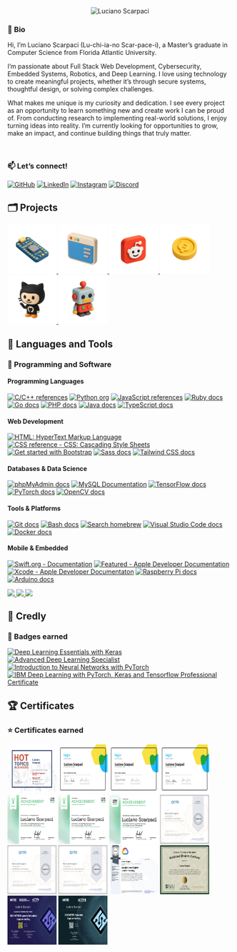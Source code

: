 <p align="center">
    <img src="https://user-images.githubusercontent.com/16402942/209362180-afdbd938-7082-4f03-a7d1-655ef9777fc1.png" alt="Luciano Scarpaci" />
</p>
<h3>📝 Bio</h3>
<p>
Hi, I’m Luciano Scarpaci (Lu-chi-ia-no Scar-pace-i), a Master’s graduate in Computer Science from Florida Atlantic University.
</p>
<p>
I’m passionate about Full Stack Web Development, Cybersecurity, Embedded Systems, Robotics, and Deep Learning. I love using technology to create meaningful projects, whether it’s through secure systems, thoughtful design, or solving complex challenges.
</p>
<p>
What makes me unique is my curiosity and dedication. I see every project as an opportunity to learn something new and create work I can be proud of. From conducting research to implementing real-world solutions, I enjoy turning ideas into reality. I’m currently looking for opportunities to grow, make an impact, and continue building things that truly matter.
</p>
<br>
<h3>📫 Let’s connect!</h3>
<p align="left">
    <a href="https://github.com/lucianoscarpaci">
        <img alt="GitHub" title="lucianoscarpaci" src="https://img.shields.io/badge/GitHub-black.svg?style=for-the-badge&logo=github&logoColor=white" alt="GitHub"></a>
    <a href="https://www.linkedin.com/in/lucianoscarpaci/">
        <img alt="LinkedIn" title="lucianoscarpaci" src="https://img.shields.io/badge/LinkedIn-blue.svg?style=for-the-badge&logo=linkedin&logoColor=white" ></a>
    <a href="https://instagram.com/lucianoscarpa.ci">
        <img alt="Instagram" title="lucianoscarpa.ci" src="https://img.shields.io/badge/Instagram-%23E4405F.svg?style=for-the-badge&logo=instagram&logoColor=white"></a>
    <a href="lucianoscarpaci">
        <img alt="Discord" title="lucianoscarpaci" src="https://img.shields.io/badge/Discord-4E5D94?style=for-the-badge&logoColor=white"></a>
</p>
<h2>🗂️ Projects</h2>
<a href="https://github.com/lucianoscarpaci/MAX78000FTHR" target="_blank">
  <img src="https://raw.githubusercontent.com/lucianoscarpaci/lucianoscarpaci/main/Screenshots/A51D8D28-3E64-480E-93EF-E211984F81A7-v2.png" alt="Project Screenshot 1" height="110px" width="110px" />
</a>
<a href="https://github.com/TAANVAS/Taanvas" target="_blank">
  <img src="https://raw.githubusercontent.com/lucianoscarpaci/lucianoscarpaci/main/Screenshots/7A0885FB-5293-4419-A48F-33B111F746DA-v2.png" alt="Project Screenshot 2" height="110px" width="110px" />
</a>
<a href="https://github.com/lucianoscarpaci/reddit-v2020.4-tree-theme-" target="_blank">
  <img src="https://raw.githubusercontent.com/lucianoscarpaci/lucianoscarpaci/main/Screenshots/CD838CC5-D3E6-411D-9F83-B1DA608A31E7-v2.png" alt="Project Screenshot 3" height="110px" width="110px" />
</a>
<a href="https://github.com/FAU-DYYP/DYYP-Repo" target="_blank">
  <img src="https://raw.githubusercontent.com/lucianoscarpaci/lucianoscarpaci/main/Screenshots/109C2647-18A3-46D1-8F1D-7609BFEC8832-v2.png" alt="Project Screenshot 4" height="110px" width="110px" />
</a>
<a href="https://github.com/lucianoscarpaci/Space-Invaders-JS" target="_blank">
  <img src="https://raw.githubusercontent.com/lucianoscarpaci/lucianoscarpaci/main/Screenshots/05871659-7DAD-46F5-9C1D-4A78E2B8F561-v2.png" alt="Project Screenshot 5" height="110px" width="110px" />
</a>
<a href="https://github.com/lucianoscarpaci/DaisyBot-Scheduler" target="_blank">
  <img src="https://raw.githubusercontent.com/lucianoscarpaci/lucianoscarpaci/main/Screenshots/4A4B4860-7810-4D84-9FB9-FE6F4CB4F9F8-v2.png" alt="Project Screenshot 6" height="110px" width="110px" />
</a>

<h2>📠 Languages and Tools </h2>
<h3>💾 Programming and Software </h3>

<!-- Programming Languages -->
<h4>Programming Languages</h4>
<p align="left">
    <a href="https://www.tutorialspoint.com/cplusplus/index.htm">
        <img alt="C/C++ references" title="C/C++ references" src="https://custom-icon-badges.demolab.com/badge/-C/C++-blue?style=for-the-badge&logoColor=white&logo=c"/></a>
    <a href="https://www.python.org/">
        <img alt="Python org" title="Python org" src="https://custom-icon-badges.demolab.com/badge/-Python-FEFE64?style=for-the-badge&logoColor=blue&logo=Python"/></a>
    <a href="https://developer.mozilla.org/en-US/docs/Web/JavaScript">
        <img alt="JavaScript references" title="JavaScript references"
        src="https://custom-icon-badges.demolab.com/badge/-JavaScript-FEFE64?style=for-the-badge&logoColor=black&logo=JavaScript"></a>
    <a href="https://www.ruby-lang.org/en/documentation/">
        <img alt="Ruby docs" title="Ruby docs" src="https://custom-icon-badges.demolab.com/badge/-Ruby-CC342D?style=for-the-badge&logoColor=white&logo=ruby"/></a>
    <a href="https://golang.org/doc/">
        <img alt="Go docs" title="Go docs" src="https://custom-icon-badges.demolab.com/badge/-Go-29BEB0?style=for-the-badge&logoColor=white&logo=go"/></a>
    <a href="https://www.php.net/docs.php">
        <img alt="PHP docs" title="PHP docs" src="https://custom-icon-badges.demolab.com/badge/-PHP-777BB4?style=for-the-badge&logoColor=white&logo=php"/></a>
    <a href="https://www.java.com/en/download/help/index.html">
        <img alt="Java docs" title="Java docs" src="https://custom-icon-badges.demolab.com/badge/-Java-007396?style=for-the-badge&logoColor=white&logo=java"/></a>
    <a href="https://www.typescriptlang.org/docs/">
        <img alt="TypeScript docs" title="TypeScript docs" src="https://custom-icon-badges.demolab.com/badge/-TypeScript-007ACC?style=for-the-badge&logoColor=white&logo=typescript"/></a>
</p>

<!-- Web Development -->
<h4>Web Development</h4>
<p align="left">
    <a href="https://developer.mozilla.org/en-US/docs/Web/HTML">
        <img alt="HTML: HyperText Markup Language" title="HTML: HyperText Markup Language" src="https://custom-icon-badges.demolab.com/badge/-HTML-orange?style=for-the-badge&logoColor=black&logo=HTML5"></a>
    <a href="https://developer.mozilla.org/en-US/docs/Web/CSS/Reference">
        <img alt="CSS reference - CSS: Cascading Style Sheets" title="CSS reference - CSS: Cascading Style Sheets" src="https://custom-icon-badges.demolab.com/badge/-CSS-blue?style=for-the-badge&logoColor=black&logo=CSS3"></a>
    <a href="https://getbootstrap.com/docs/5.2/getting-started/introduction/">
        <img alt="Get started with Bootstrap" title="Get started with Bootstrap docs"
        src="https://custom-icon-badges.demolab.com/badge/-Bootstrap-8A00FF?style=for-the-badge&logoColor=white&logo=Bootstrap"></a>
    <a href="https://sass-lang.com/documentation/">
        <img alt="Sass docs" title="Sass docs" src="https://custom-icon-badges.demolab.com/badge/-Sass-CC6699?style=for-the-badge&logoColor=white&logo=Sass"/></a>
    <a href="https://tailwindcss.com/docs">
        <img alt="Tailwind CSS docs" title="Tailwind CSS docs" src="https://custom-icon-badges.demolab.com/badge/-Tailwind%20CSS-06B6D4?style=for-the-badge&logoColor=white&logo=TailwindCSS"/></a>
</p>

<!-- Databases & Data Science -->
<h4>Databases & Data Science</h4>
<p align="left">
    <a href="https://www.phpmyadmin.net/docs/">
        <img alt="phpMyAdmin docs" title="phpMyAdmin docs" src="https://custom-icon-badges.demolab.com/badge/-phpMyAdmin-6C78AF?style=for-the-badge&logoColor=white&logo=phpmyadmin"/></a>
    <a href="https://dev.mysql.com/doc/">
        <img alt="MySQL Documentation" title="MySQL Documentation" 
        src="https://custom-icon-badges.demolab.com/badge/-MySQL-00FFFF?style=for-the-badge&logoColor=black&logo=MySQL"></a>
    <a href ="https://www.tensorflow.org/">
        <img alt="TensorFlow docs" title="TensorFlow docs" src="https://custom-icon-badges.demolab.com/badge/-TensorFlow-FF6F00?style=for-the-badge&logoColor=white&logo=tensorflow"/></a>
    <a href="https://pytorch.org/docs/stable/index.html">
        <img alt="PyTorch docs" title="PyTorch docs" src="https://custom-icon-badges.demolab.com/badge/-PyTorch-EE4C2C?style=for-the-badge&logoColor=white&logo=pytorch"/></a>
    <a href="https://opencv.org/">
        <img alt="OpenCV docs" title="OpenCV docs" src="https://custom-icon-badges.demolab.com/badge/-OpenCV-5C3EE8?style=for-the-badge&logoColor=white&logo=opencv"/></a>
</p>

<!-- Tools & Platforms -->
<h4>Tools & Platforms</h4>
<p align="left">
    <a href="https://git-scm.com/docs">
        <img alt="Git docs" title="Git docs" src="https://custom-icon-badges.demolab.com/badge/-Git-orange?style=for-the-badge&logoColor=black&logo=Git"/></a>
    <a href="https://www.gnu.org/software/bash/manual/bash.html">
        <img alt="Bash docs" title="Bash docs" src="https://custom-icon-badges.demolab.com/badge/-Bash-white?style=for-the-badge&logoColor=black&logo=gnubash"/></a>
    <a href="https://brew.sh/">
        <img alt="Search homebrew" title="Search homebrew" src="https://custom-icon-badges.demolab.com/badge/-Homebrew-FFDF7F?style=for-the-badge&logoColor=black&logo=Homebrew"></a>
    <a href="https://code.visualstudio.com/docs">
        <img alt="Visual Studio Code docs" title="Visual Studio Code docs" src="https://custom-icon-badges.demolab.com/badge/-Visual%20Studio%20Code-white?style=for-the-badge&logoColor=blue&logo=visualstudiocode"></a>
    <a href="https://www.docker.com/get-started">
        <img alt="Docker docs" title="Docker docs" src="https://custom-icon-badges.demolab.com/badge/-Docker-2496ED?style=for-the-badge&logoColor=white&logo=docker"/></a>
</p>

<!-- Mobile & Embedded -->
<h4>Mobile & Embedded</h4>
<p align="left">
    <a href="https://www.swift.org/documentation/">
        <img alt="Swift.org - Documentation" title="Swift.org - Documentation"
        src="https://custom-icon-badges.demolab.com/badge/-Swift-orange?style=for-the-badge&logoColor=white&logo=Swift"></a>
    <a href="https://developer.apple.com/documentation/">
        <img alt="Featured - Apple Developer Documentation" title="Featured - Apple Developer Documentation" src="https://custom-icon-badges.demolab.com/badge/-iOS-C0C0C0?style=for-the-badge&logoColor=black&logo=iOS"></a>
    <a href="https://developer.apple.com/documentation/xcode">
        <img alt="Xcode - Apple Developer Documentaton" title="Xcode Apple Developer Documentation" src="https://custom-icon-badges.demolab.com/badge/-Xcode-blue?style=for-the-badge&logoColor=white&logo=xcode"></a>
    <a href="https://www.raspberrypi.org/documentation/">
        <img alt="Raspberry Pi docs" title="Raspberry Pi docs" src="https://custom-icon-badges.demolab.com/badge/-Raspberry%20Pi-C51A4A?style=for-the-badge&logoColor=white&logo=raspberrypi"/></a>
    <a href="https://www.arduino.cc/reference/en/">
        <img alt="Arduino docs" title="Arduino docs" src="https://custom-icon-badges.demolab.com/badge/-Arduino-00979D?style=for-the-badge&logoColor=white&logo=arduino"/></a>
</p>
    <a href="github-readme-stats.vercel.app">
        <img height="180em" src="https://github-readme-stats.vercel.app/api/top-langs/?username=lucianoscarpaci&layout=compact&langs_count=14&theme=dracula&custom_title=🔝🌐📊%20Top%20Languages&hide=jupyter%20notebook,html,cpp" style="max-width: 100%;" />
        <img height="180em" src="https://github-readme-stats.vercel.app/api?username=lucianoscarpaci&show_icons=true&hide=prs,contribs&show=issues&card_width=138&theme=dracula&custom_title=📊%20GitHub%20Stats&include_all_commits=true&rank_icon=github&count_private=true&ring_color=282a36"
        style="max-width: 100%;" />
        <img height="180em" src="https://nirzak-streak-stats.vercel.app/?user=lucianoscarpaci&theme=dracula&hide_border=true&cache_seconds=1" style="max-width: 100%;" />
    </a>
    <br>
</p>
          

<h2>🏅 Credly </h2>
<h3>🏅 Badges earned </h3>
<!--START_SECTION:badges-->

[![Deep Learning Essentials with Keras](https://images.credly.com/size/110x110/images/91de936a-1322-446d-9ea6-949d78c57428/image.png)](http://www.credly.com/badges/8034c13a-a661-421b-82ef-18d78adae91a "Deep Learning Essentials with Keras")
[![Advanced Deep Learning Specialist](https://images.credly.com/size/110x110/images/3e91c6f6-1d05-4b40-9005-4344e35edaff/Coursera_20Advanced_20Deep_20Learning_20Specialist.png)](http://www.credly.com/badges/f71080ea-a607-4c2e-82a6-040458f6e0d2 "Advanced Deep Learning Specialist")
[![Introduction to Neural Networks with PyTorch](https://images.credly.com/size/110x110/images/335a694d-1fc4-4c83-a467-f140862a0a1e/Coursera_20Introduction_20to_20Neural_20Networks_20with_20PyTorch.png)](http://www.credly.com/badges/f7dff4d7-fa47-4ff8-bba0-2044f1643feb "Introduction to Neural Networks with PyTorch")
[![IBM Deep Learning with PyTorch, Keras and Tensorflow Professional Certificate](https://images.credly.com/size/110x110/images/973d7ca2-c74e-4f2c-8be8-80b32bbe18f3/Coursera_20IBM_20Deep_20Learning_20with_20PyTorch_20Keras_20and_20Tensorflow_20Prof_20Cert.png)](http://www.credly.com/badges/c27ff6fd-97ea-431c-b1bc-2d096d7d8bd7 "IBM Deep Learning with PyTorch, Keras and Tensorflow Professional Certificate")
<!--END_SECTION:badges-->
<h2>🏆 Certificates </h2>
<h3>⭐️ Certificates earned </h3>
<p align="left">
    <img src="https://raw.githubusercontent.com/lucianoscarpaci/lucianoscarpaci/main/Certificates/Bootcamp%20Cert.%2C%20Luciano%20Scarpaci.png" alt="Bootcamp Certificate" width="110px" height="110px" />
    <img src="https://raw.githubusercontent.com/lucianoscarpaci/lucianoscarpaci/main/Certificates/Luciano%20Scarpaci%20-%20Intro%20to%20Machine%20Learning.png" alt="Intro to Machine Learning" width="110px" height="110px" />
    <img src="https://raw.githubusercontent.com/lucianoscarpaci/lucianoscarpaci/main/Certificates/Luciano%20Scarpaci%20-%20Intro%20to%20Deep%20Learning.png" alt="Intro to Deep Learning" width="110px" height="110px" />
    <img src="https://raw.githubusercontent.com/lucianoscarpaci/lucianoscarpaci/main/Certificates/Luciano%20Scarpaci%20-%20Python.png" alt="Python" width="110px" height="110px" />
    <img src="https://raw.githubusercontent.com/lucianoscarpaci/lucianoscarpaci/main/Certificates/Luciano%20Scarpaci%20cybersec.png" alt="Cybersecurity" width="110px" height="110px" />
    <img src="https://raw.githubusercontent.com/lucianoscarpaci/lucianoscarpaci/main/Certificates/Luciano%20Scarpaci%20swiftdev.png" alt="iOS Developer" width="110px" height="110px" />
    <img src="https://raw.githubusercontent.com/lucianoscarpaci/lucianoscarpaci/main/Certificates/Luciano%20Scarpaci%20-%20Tech%20Prep.png" alt="Technical Interview Prep" width="110px" height="110px" />
    <img src="https://raw.githubusercontent.com/lucianoscarpaci/lucianoscarpaci/main/Certificates/Coursera%20FZE6CAF6J9EV.png" alt="ARM Cortex-M Processors Overview" width="110px" height="110px" />
    <img src="https://raw.githubusercontent.com/lucianoscarpaci/lucianoscarpaci/main/Certificates/Coursera%20V2Y91PLDWC4K.png" alt="Armv8-M Architecture Fundamentals" width="110px" height="110px" />
    <img src="https://raw.githubusercontent.com/lucianoscarpaci/lucianoscarpaci/main/Certificates/Coursera%20DY4MTGZ6VX5H.png" alt="Cortex-M Software Development Fundamentals" width="110px" height="110px" />
    <img src="https://raw.githubusercontent.com/lucianoscarpaci/lucianoscarpaci/main/Certificates/Coursera%20R9FA9C2F2RXA.png" alt="Google Cloud Digital Leader Training" width="110px" height="110px" />
    <img src="https://raw.githubusercontent.com/lucianoscarpaci/lucianoscarpaci/main/Certificates/Luciano%20Scarpaci%20NAI.png" alt="National Academy Inventors Certificate" width="110px" height="110px" />
    <img src="https://raw.githubusercontent.com/lucianoscarpaci/lucianoscarpaci/main/Certificates/2024%20Mitre%20ECTF.png" width="110px" height="110px" alt="2024 Mitre ECTF" />
    <img src="https://raw.githubusercontent.com/lucianoscarpaci/lucianoscarpaci/main/Certificates/2025%20Mitre%20ECTF.png" width="110px" height="110px" alt="2025 Mitre ECTF" />
</p>
